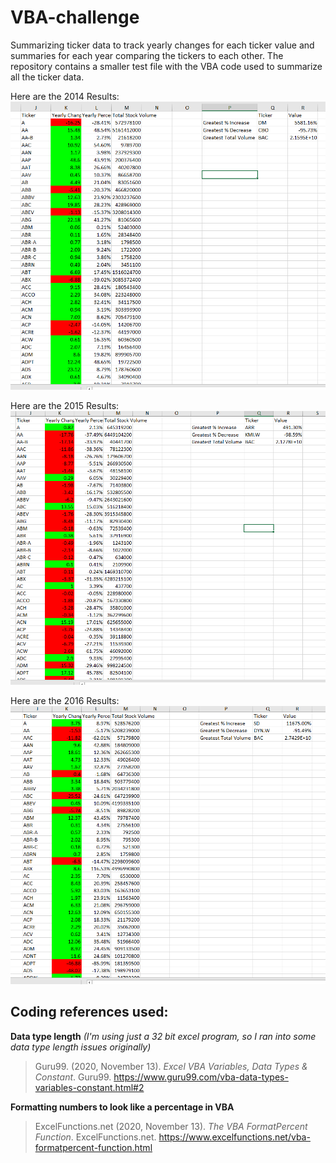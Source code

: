 # VBA-challenge
Summarizing ticker data to track yearly changes for each ticker value and summaries for each year comparing the tickers to each other. The repository contains a smaller test file with the VBA code used to summarize all the ticker data. 

Here are the 2014 Results:
![2014 Results](https://github.com/LongPatrol/VBA-challenge/blob/main/2014%20Results.PNG)

Here are the 2015 Results:
![2015 Results](https://github.com/LongPatrol/VBA-challenge/blob/main/2015%20Results.PNG)

Here are the 2016 Results:
![2016 Results](https://github.com/LongPatrol/VBA-challenge/blob/main/2016%20Results.PNG)

## Coding references used:
**Data type length** *(I'm using just a 32 bit excel program, so I ran into some data type length issues originally)*
>Guru99. (2020, November 13). *Excel VBA Variables, Data Types & Constant*. Guru99. https://www.guru99.com/vba-data-types-variables-constant.html#2


**Formatting numbers to look like a percentage in VBA** 
>ExcelFunctions.net (2020, November 13). *The VBA FormatPercent Function*. ExcelFunctions.net. https://www.excelfunctions.net/vba-formatpercent-function.html
